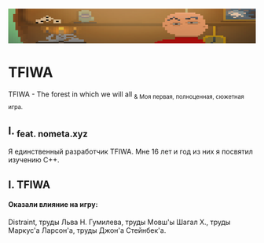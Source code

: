 ![head](https://github.com/eastpriSs/TFIWA/blob/main/githubIcons/head.png)
# TFIWA
TFIWA - The forest in which we will all
<sub>& Моя первая, полноценная, сюжетная игра.</sub>


## I. <sub>feat. nometa.xyz</sub> 


Я единственный разработчик TFIWA. Мне 16 лет и год из них я посвятил изучению C++.

 
## I. TFIWA

#### Оказали влияние на игру: 
Distraint, труды Льва Н. Гумилева, труды Мовш'ы Шагал Х., труды Маркус'а Ларсон'а, труды Джон'а Стейнбек'а. 

